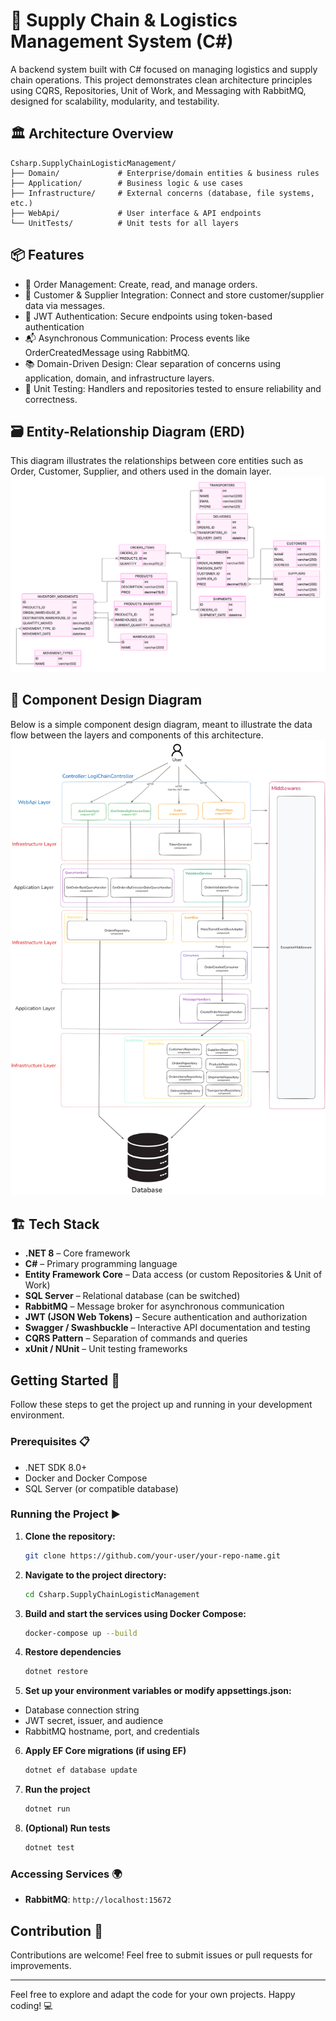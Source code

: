 # 🚚 Supply Chain & Logistics Management System (C#)

A backend system built with C# focused on managing logistics and supply chain operations. This project demonstrates clean architecture principles using CQRS, Repositories, Unit of Work, and Messaging with RabbitMQ, designed for scalability, modularity, and testability.

## 🏛️ Architecture Overview

```
Csharp.SupplyChainLogisticManagement/
├── Domain/             # Enterprise/domain entities & business rules
├── Application/        # Business logic & use cases
├── Infrastructure/     # External concerns (database, file systems, etc.)
├── WebApi/             # User interface & API endpoints
└── UnitTests/          # Unit tests for all layers
```

## 📦 Features

- 📄 Order Management: Create, read, and manage orders.
- 👤 Customer & Supplier Integration: Connect and store customer/supplier data via messages.
- 🔐 JWT Authentication: Secure endpoints using token-based authentication
- 📬 Asynchronous Communication: Process events like OrderCreatedMessage using RabbitMQ.
- 📚 Domain-Driven Design: Clear separation of concerns using application, domain, and infrastructure layers.
- 🧪 Unit Testing: Handlers and repositories tested to ensure reliability and correctness.

## 🗃️ Entity-Relationship Diagram (ERD)
This diagram illustrates the relationships between core entities such as Order, Customer, Supplier, and others used in the domain layer.
![ER Diagram](./docs/er-diagram.png)

## 🧩 Component Design Diagram
Below is a simple component design diagram, meant to illustrate the data flow between the layers and components of this architecture.
![Component Diagram](./docs/simple-component-design.png)

## 🏗️ Tech Stack

- **.NET 8** – Core framework
- **C#** – Primary programming language
- **Entity Framework Core** – Data access (or custom Repositories & Unit of Work)
- **SQL Server** – Relational database (can be switched)
- **RabbitMQ** – Message broker for asynchronous communication
- **JWT (JSON Web Tokens)** – Secure authentication and authorization
- **Swagger / Swashbuckle** – Interactive API documentation and testing
- **CQRS Pattern** – Separation of commands and queries
- **xUnit / NUnit** – Unit testing frameworks

## Getting Started 🚀
Follow these steps to get the project up and running in your development environment.

### Prerequisites 📋
- .NET SDK 8.0+
- Docker and Docker Compose
- SQL Server (or compatible database)

### Running the Project ▶️
1. **Clone the repository:**
   ```bash
   git clone https://github.com/your-user/your-repo-name.git
2. **Navigate to the project directory:**
   ```bash
   cd Csharp.SupplyChainLogisticManagement
3. **Build and start the services using Docker Compose:**
   ```bash
   docker-compose up --build
4. **Restore dependencies**
   ```bash
   dotnet restore
5. **Set up your environment variables or modify appsettings.json:**
- Database connection string
- JWT secret, issuer, and audience
- RabbitMQ hostname, port, and credentials
6. **Apply EF Core migrations (if using EF)**
   ```bash
   dotnet ef database update  
7. **Run the project**
   ```bash
   dotnet run
8. **(Optional) Run tests**
   ```bash
   dotnet test

### Accessing Services 🌍
- **RabbitMQ**: `http://localhost:15672`

## Contribution 🤝

Contributions are welcome! Feel free to submit issues or pull requests for improvements.

---

Feel free to explore and adapt the code for your own projects. Happy coding! 💻
